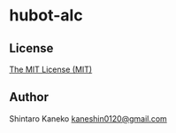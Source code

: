 # hubot-alc

## License

[The MIT License (MIT)](http://kaneshin.mit-license.org/)

## Author

Shintaro Kaneko <kaneshin0120@gmail.com>
